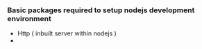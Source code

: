 ### Basic packages required to setup nodejs development environment

- Http ( inbuilt server within nodejs )
- 